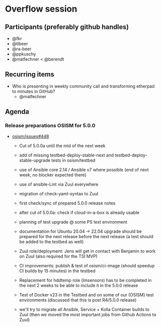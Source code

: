# Overflow session
## Participants (preferably github handles)
* @fkr
* @tibeer
* @ra-beer
* @ppkuschy
* @matfechner
< @berendt

## Recurring items
* Who is presenting in weekly community call and transforming 
  etherpad to minutes in GitHub? 
  * @matfechner
 
## Agenda

### Release preparations OSISM for 5.0.0

 - [osism/issues#448](https://github.com/osism/issues/issues/448)

    * Cut of 5.0.0a until the mid of the next week
    * add of missing testbed-deploy-stable-next and 
      testbed-deploy-stable-upgrade tests in osism/testbed
    * use of Ansible core 2.14 / Ansible v7 where possible (end of next
      week, no blocker expected there)
    * use of ansible-Lint via Zuul everywhere
    * migration of check-yaml-syntax to Zuul
  
    * first check/sync of prepared 5.0.0 release notes
    * after cut of 5.0.0a: check if cloud-in-a-box is already usable
    * planning of test upgrade @ some PS test environment
  
    * documentation for Ubuntu 20.04 -> 22.04 upgrade should be prepared
      for the next release before the next release (a test should be 
      added to the testbed as well)
    * Zuul role/deployment: Jens will get in contact with Benjamin to
      work on Zuul (also required for the TSI MVP)
    * CI improvements: publish & test of osism/ci-image (should speedup 
      CI builds by 15 minutes) in the testbed

    * Replacement for hddtemp role (lmsensors) has to be completed in 
      the next 2 weeks to be able to include it in the 5.0.0 release

    * Test of Docker v23 in the Testbed and on some of our (OSISM) test
      environments (discussed that this is post R4/5.0.0 release)

    * we'll try to migrate all Ansible, Service + Kolla Container builds 
      to Zuul (then we moved the most important jobs from Github Actions 
      to Zuul)
